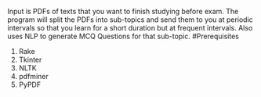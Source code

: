 Input is PDFs of texts that you want to finish studying before exam. The program will split the PDFs into sub-topics and send them to you at periodic intervals so that you learn for a short duration but at frequent intervals. Also uses NLP to generate MCQ Questions for that sub-topic. 
#Prerequisites
1) Rake
2) Tkinter
3) NLTK
4) pdfminer
5) PyPDF
